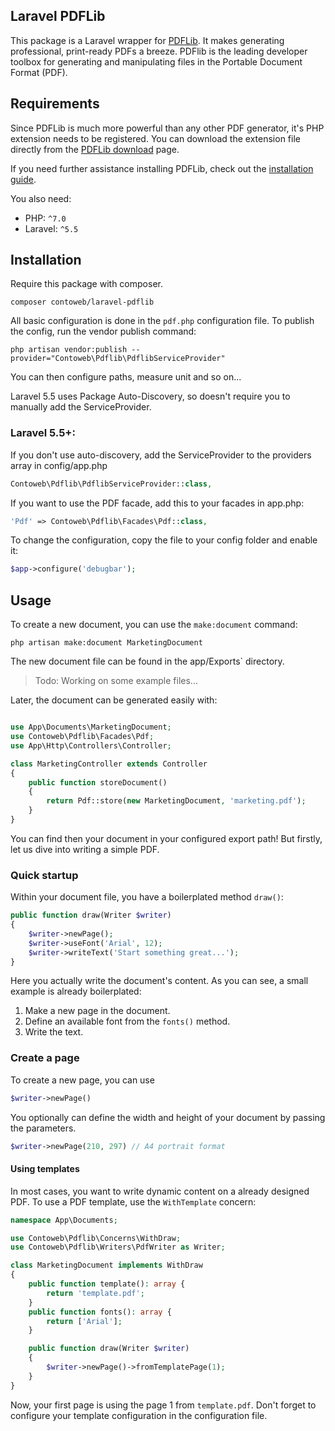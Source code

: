 ## Laravel PDFLib

This package is a Laravel wrapper for [PDFLib](https://www.pdflib.com/products/pdflib-family/overview/).
It makes generating professional, print-ready PDFs a breeze.
PDFlib is the leading developer toolbox for generating and manipulating files in the Portable Document Format (PDF).

## Requirements
Since PDFLib is much more powerful than any other PDF generator, it's PHP extension needs to be registered.
You can download the extension file directly from the [PDFLib download](https://www.pdflib.com/download/pdflib-product-family/) page.

If you need further assistance installing PDFLib, check out the [installation guide](https://www.pdflib.com/fileadmin/pdflib/pdf/support/PDFlib-in-PHP-HowTo.pdf).

You also need:
* PHP: `^7.0`
* Laravel: `^5.5`

## Installation

Require this package with composer.

```shell
composer contoweb/laravel-pdflib
```

All basic configuration is done in the `pdf.php` configuration file.
To publish the config, run the vendor publish command:

```
php artisan vendor:publish --provider="Contoweb\Pdflib\PdflibServiceProvider"
```

You can then configure paths, measure unit and so on...

Laravel 5.5 uses Package Auto-Discovery, so doesn't require you to manually add the ServiceProvider.

### Laravel 5.5+:

If you don't use auto-discovery, add the ServiceProvider to the providers array in config/app.php

```php
Contoweb\Pdflib\PdflibServiceProvider::class,
```

If you want to use the PDF facade, add this to your facades in app.php:

```php
'Pdf' => Contoweb\Pdflib\Facades\Pdf::class,
```

To change the configuration, copy the file to your config folder and enable it:

```php
$app->configure('debugbar');
```

## Usage

To create a new document, you can use the `make:document` command:
```shell
php artisan make:document MarketingDocument
```

The new document file can be found in the app/Exports` directory.

> Todo: Working on some example files...

Later, the document can be generated easily with:

```php

use App\Documents\MarketingDocument;
use Contoweb\Pdflib\Facades\Pdf;
use App\Http\Controllers\Controller;

class MarketingController extends Controller 
{
    public function storeDocument() 
    {
        return Pdf::store(new MarketingDocument, 'marketing.pdf');
    }
}
```

You can find then your document in your configured export path!
But firstly, let us dive into writing a simple PDF.

### Quick startup
Within your document file, you have a boilerplated method `draw()`:

```php
public function draw(Writer $writer)
{
    $writer->newPage();
    $writer->useFont('Arial', 12);
    $writer->writeText('Start something great...');
}
```

Here you actually write the document's content. As you can see, a small example is already boilerplated:

1. Make a new page in the document.
2. Define an available font from the `fonts()` method.
3. Write the text. 


### Create a page
To create a new page, you can use
```php
$writer->newPage()
```

You optionally can define the width and height of your document by passing the parameters.

```php
$writer->newPage(210, 297) // A4 portrait format 
```

#### Using templates
In most cases, you want to write dynamic content on a already designed PDF.
To use a PDF template, use the `WithTemplate` concern:

```php
namespace App\Documents;

use Contoweb\Pdflib\Concerns\WithDraw;
use Contoweb\Pdflib\Writers\PdfWriter as Writer;

class MarketingDocument implements WithDraw
{
    public function template(): array {
        return 'template.pdf';
    }
    public function fonts(): array {
        return ['Arial'];
    }

    public function draw(Writer $writer)
    {
        $writer->newPage()->fromTemplatePage(1);
    }
}
```

Now, your first page is using the page 1 from `template.pdf`. Don't forget to configure your template configuration in the configuration file.